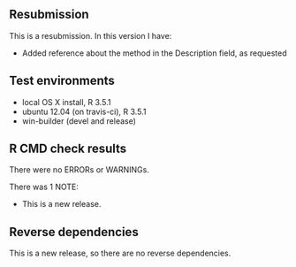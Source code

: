 ## Resubmission
This is a resubmission. In this version I have:

* Added reference about the method in the Description field, as requested

## Test environments
* local OS X install, R 3.5.1
* ubuntu 12.04 (on travis-ci), R 3.5.1
* win-builder (devel and release)

## R CMD check results
There were no ERRORs or WARNINGs.

There was 1 NOTE:

* This is a new release.

## Reverse dependencies
This is a new release, so there are no reverse dependencies.